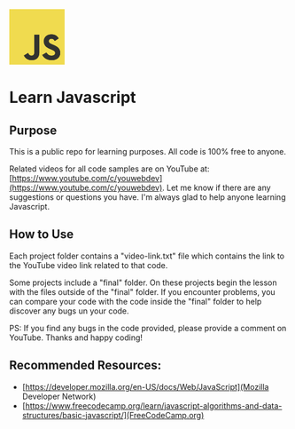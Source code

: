 <img src="js-logo.png" style="width:100px">

# Learn Javascript

## Purpose
This is a public repo for learning purposes. All code is 100% free to anyone.

Related videos for all code samples are on YouTube at: [https://www.youtube.com/c/youwebdev](https://www.youtube.com/c/youwebdev). Let me know if there are any suggestions or questions you have. I'm always glad to help anyone learning Javascript.

## How to Use
Each project folder contains a "video-link.txt" file which contains the link to the YouTube video link related to that code.

Some projects include a "final" folder. On these projects begin the lesson with the files outside of the "final" folder. If you encounter problems, you can compare your code with the code inside the "final" folder to help discover any bugs un your code.

PS: If you find any bugs in the code provided, please provide a comment on YouTube. Thanks and happy coding!

## Recommended Resources:
* [https://developer.mozilla.org/en-US/docs/Web/JavaScript](Mozilla Developer Network)
* [https://www.freecodecamp.org/learn/javascript-algorithms-and-data-structures/basic-javascript/](FreeCodeCamp.org)


